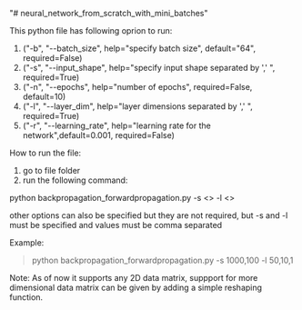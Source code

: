 "# neural_network_from_scratch_with_mini_batches" 


This python file has following oprion to run:
1. ("-b", "--batch_size", help="specify batch size", default="64", required=False)
2. ("-s", "--input_shape", help="specify input shape  separated by ',' ", required=True)
3. ("-n", "--epochs", help="number of epochs", required=False, default=10)
4. ("-l", "--layer_dim", help="layer dimensions separated by ',' ", required=True)
5. ("-r", "--learning_rate", help="learning rate for the network",default=0.001, required=False)

How to run the file:
1. go to file folder
2. run the following command:


python backpropagation_forwardpropagation.py -s <> -l <>

other options can also be specified but they are not required, but -s and -l must be specified and values must be comma separated

Example:
>python backpropagation_forwardpropagation.py -s 1000,100 -l 50,10,1


Note: As of now it supports any 2D data matrix, suppport for more dimensional data matrix can be given by adding
a simple reshaping function.
